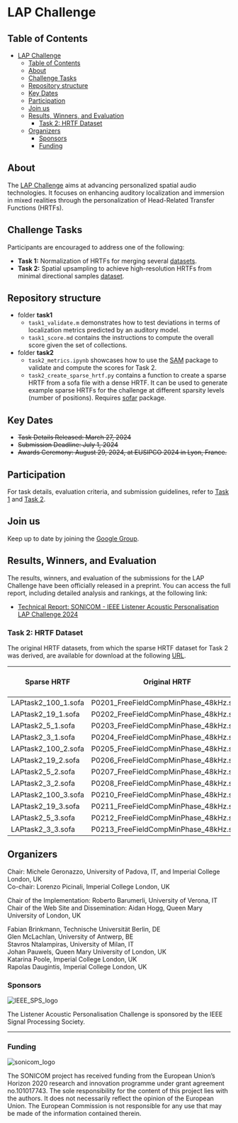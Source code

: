 # LAP Challenge

## Table of Contents
- [LAP Challenge](#lap-challenge)
  - [Table of Contents](#table-of-contents)
  - [About](#about)
  - [Challenge Tasks](#challenge-tasks)
  - [Repository structure](#repository-structure)
  - [Key Dates](#key-dates)
  - [Participation](#participation)
  - [Join us](#join-us)
  - [Results, Winners, and Evaluation](#results-winners-and-evaluation)
    - [Task 2: HRTF Dataset](#task-2-hrtf-dataset)
  - [Organizers](#organizers)
    - [Sponsors](#sponsors)
    - [Funding](#funding)

## About
The [LAP Challenge](https://www.sonicom.eu/lap-challenge/) aims at advancing personalized spatial audio technologies. It focuses on enhancing auditory localization and immersion in mixed realities through the personalization of Head-Related Transfer Functions (HRTFs). 

## Challenge Tasks
Participants are encouraged to address one of the following:
- **Task 1:** Normalization of HRTFs for merging several [datasets](https://imperialcollegelondon.box.com/s/utm14xqeti6zp02bk7399j48jp3ggthl).
- **Task 2:** Spatial upsampling to achieve high-resolution HRTFs from minimal directional samples [dataset](https://imperialcollegelondon.box.com/s/qshix6e74q3s86brkxx2sz809o9td3q4).

## Repository structure
- folder **task1**
  - ``task1_validate.m`` demonstrates how to test deviations in terms of localization metrics predicted by an auditory model.
  - ``task1_score.md`` contains the instructions to compute the overall score given the set of collections.
- folder **task2**
  - ``task2_metrics.ipynb`` showcases how to use the [SAM](https://spatial-audio-metrics.readthedocs.io/en/latest/) package to validate and compute the scores for Task 2.
  - ``task2_create_sparse_hrtf.py`` contains a function to create a sparse HRTF from a sofa file with a dense HRTF. It can be used to generate example sparse HRTFs for the challenge at different sparsity levels (number of positions). Requires [sofar](https://sofar.readthedocs.io/en/stable/readme.html) package.

## Key Dates
- <del>Task Details Released: March 27, 2024</del>
- <del>Submission Deadline: July 1, 2024</del>
- <del>Awards Ceremony: August 29, 2024, at EUSIPCO 2024 in Lyon, France<del>.

## Participation
For task details, evaluation criteria, and submission guidelines, refer to [Task 1](https://imperialcollegelondon.box.com/s/laq35yleevu0e1c7g0mn1w9e98f2b0ia) and [Task 2](https://imperialcollegelondon.box.com/s/w7b7dmqbuywuu1oktbrhehlgdfghhfm1).

## Join us 
Keep up to date by joining the [Google Group](https://groups.google.com/g/sonicom-lap-challenge).

## Results, Winners, and Evaluation

The results, winners, and evaluation of the submissions for the LAP Challenge have been officially released in a preprint. You can access the full report, including detailed analysis and rankings, at the following link:

- [Technical Report: SONICOM - IEEE Listener Acoustic Personalisation LAP Challenge 2024](https://doi.org/10.36227/techrxiv.173153187.72930965/v1)

### Task 2: HRTF Dataset

The original HRTF datasets, from which the sparse HRTF dataset for Task 2 was derived, are available for download at the following [URL](https://transfer.ic.ac.uk:9090/#/2022_SONICOM-HRTF-DATASET/). 

| Sparse HRTF           | Original HRTF                                      | Original HRTF URL                                                                 |
|-----------------------|----------------------------------------------------|-----------------------------------------------------------------------------------|
| LAPtask2_100_1.sofa    | P0201_FreeFieldCompMinPhase_48kHz.sofa             | [Link](https://transfer.ic.ac.uk:9090/2022_SONICOM-HRTF-DATASET/P0201/HRTF/HRTF/48kHz/P0201_FreeFieldCompMinPhase_48kHz.sofa) |
| LAPtask2_19_1.sofa     | P0202_FreeFieldCompMinPhase_48kHz.sofa             | [Link](https://transfer.ic.ac.uk:9090/2022_SONICOM-HRTF-DATASET/P0202/HRTF/HRTF/48kHz/P0202_FreeFieldCompMinPhase_48kHz.sofa) |
| LAPtask2_5_1.sofa      | P0203_FreeFieldCompMinPhase_48kHz.sofa             | [Link](https://transfer.ic.ac.uk:9090/2022_SONICOM-HRTF-DATASET/P0203/HRTF/HRTF/48kHz/P0203_FreeFieldCompMinPhase_48kHz.sofa) |
| LAPtask2_3_1.sofa      | P0204_FreeFieldCompMinPhase_48kHz.sofa             | [Link](https://transfer.ic.ac.uk:9090/2022_SONICOM-HRTF-DATASET/P0204/HRTF/HRTF/48kHz/P0204_FreeFieldCompMinPhase_48kHz.sofa) |
| LAPtask2_100_2.sofa    | P0205_FreeFieldCompMinPhase_48kHz.sofa             | [Link](https://transfer.ic.ac.uk:9090/2022_SONICOM-HRTF-DATASET/P0205/HRTF/HRTF/48kHz/P0205_FreeFieldCompMinPhase_48kHz.sofa) |
| LAPtask2_19_2.sofa     | P0206_FreeFieldCompMinPhase_48kHz.sofa             | [Link](https://transfer.ic.ac.uk:9090/2022_SONICOM-HRTF-DATASET/P0206/HRTF/HRTF/48kHz/P0206_FreeFieldCompMinPhase_48kHz.sofa) |
| LAPtask2_5_2.sofa      | P0207_FreeFieldCompMinPhase_48kHz.sofa             | [Link](https://transfer.ic.ac.uk:9090/2022_SONICOM-HRTF-DATASET/P0207/HRTF/HRTF/48kHz/P0207_FreeFieldCompMinPhase_48kHz.sofa) |
| LAPtask2_3_2.sofa      | P0208_FreeFieldCompMinPhase_48kHz.sofa             | [Link](https://transfer.ic.ac.uk:9090/2022_SONICOM-HRTF-DATASET/P0208/HRTF/HRTF/48kHz/P0208_FreeFieldCompMinPhase_48kHz.sofa) |
| LAPtask2_100_3.sofa    | P0210_FreeFieldCompMinPhase_48kHz.sofa             | [Link](https://transfer.ic.ac.uk:9090/2022_SONICOM-HRTF-DATASET/P0210/HRTF/HRTF/48kHz/P0210_FreeFieldCompMinPhase_48kHz.sofa) |
| LAPtask2_19_3.sofa     | P0211_FreeFieldCompMinPhase_48kHz.sofa             | [Link](https://transfer.ic.ac.uk:9090/2022_SONICOM-HRTF-DATASET/P0211/HRTF/HRTF/48kHz/P0211_FreeFieldCompMinPhase_48kHz.sofa) |
| LAPtask2_5_3.sofa      | P0212_FreeFieldCompMinPhase_48kHz.sofa             | [Link](https://transfer.ic.ac.uk:9090/2022_SONICOM-HRTF-DATASET/P0212/HRTF/HRTF/48kHz/P0212_FreeFieldCompMinPhase_48kHz.sofa) |
| LAPtask2_3_3.sofa      | P0213_FreeFieldCompMinPhase_48kHz.sofa             | [Link](https://transfer.ic.ac.uk:9090/2022_SONICOM-HRTF-DATASET/P0213/HRTF/HRTF/48kHz/P0213_FreeFieldCompMinPhase_48kHz.sofa) |

## Organizers
Chair: Michele Geronazzo, University of Padova, IT, and Imperial College London, UK\
Co-chair: Lorenzo Picinali, Imperial College London, UK

Chair of the Implementation: Roberto Barumerli, University of Verona, IT\
Chair of the Web Site and Dissemination: Aidan Hogg, Queen Mary University of London, UK

Fabian Brinkmann, Technische Universität Berlin, DE\
Glen McLachlan, University of Antwerp, BE\
Stavros Ntalampiras, University of Milan, IT\
Johan Pauwels, Queen Mary University of London, UK\
Katarina Poole, Imperial College London, UK\
Rapolas Daugintis, Imperial College London, UK

### Sponsors
![IEEE_SPS_logo](https://www.sonicom.eu/wp-content/uploads/2023/10/IEEE-SPS-logo.png)

The Listener Acoustic Personalisation Challenge is sponsored by the IEEE Signal Processing Society.

---

### Funding
![sonicom_logo](https://www.sonicom.eu/wp-content/themes/sonicom/library/images/logo.png)

The SONICOM project has received funding from the European Union’s Horizon 2020 research and innovation programme under grant agreement no.101017743. The sole responsibility for the content of this project lies with the authors. It does not necessarily reflect the opinion of the European Union. The European Commission is not responsible for any use that may be made of the information contained therein.
